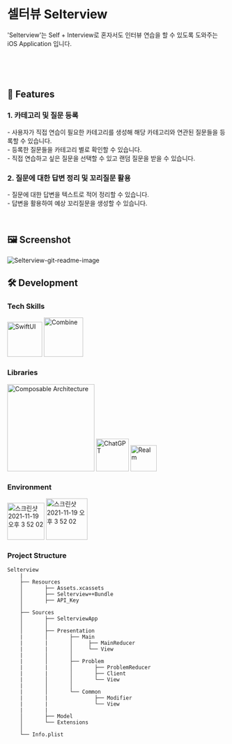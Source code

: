 

# 셀터뷰 Selterview
<!---- 배너 이미지 추가 ---->
 'Selterview'는 Self + Interview로 혼자서도 인터뷰 연습을 할 수 있도록 도와주는 iOS Application 입니다.
 <br/>
 <br/>

 </div>
<br/>
<br/>

## 📱 Features

### 1. 카테고리 및 질문 등록
   \- 사용자가 직접 연습이 필요한 카테고리를 생성해 해당 카테고리와 연관된 질문들을 등록할 수 있습니다.<br/>
   \- 등록한 질문들을 카테고리 별로 확인할 수 있습니다.<br/>
   \- 직접 연습하고 싶은 질문을 선택할 수 있고 랜덤 질문을 받을 수 있습니다.

### 2. 질문에 대한 답변 정리 및 꼬리질문 활용
   \- 질문에 대한 답변을 텍스트로 적어 정리할 수 있습니다.<br/>
   \- 답변을 활용하여 예상 꼬리질문을 생성할 수 있습니다.

<br/>
 
## 🖼 Screenshot
![Selterview-git-readme-image](https://github.com/woo0dev/Selterview/assets/57060443/fab228d0-412a-454c-99cf-5c37582bc68c)



## 🛠 Development

### Tech Skills

<img width="80" alt="SwiftUI" src="https://img.shields.io/badge/SwiftUI-9cf">  <img width="90" alt="Combine" src="https://img.shields.io/badge/Combine-DBCFC1">


### Libraries
<img width="200" alt="Composable Architecture" src="https://img.shields.io/badge/Composable Architecture-blueviolet">  <img width="75" alt="ChatGPT" src="https://img.shields.io/badge/ChatGPT-ff69b4">  <img width="60"  alt="Realm" src="https://img.shields.io/badge/Realm-yellow">

### Environment

<img width="85" alt="스크린샷 2021-11-19 오후 3 52 02" src="https://img.shields.io/badge/iOS-15.0+-silver">  <img width="95" alt="스크린샷 2021-11-19 오후 3 52 02" src="https://img.shields.io/badge/Xcode-15.1-blue">

### Project Structure

```
Selterview
    |
    ├── Resources
    │       ├── Assets.xcassets       
    │       ├── Selterview++Bundle
    │       ├── API_Key  
    │
    ├── Sources
    │       ├── SelterviewApp
    │       │                  
    │       ├── Presentation
    |       │       ├── Main
    |       |       │     ├── MainReducer
    |       |       │     └── View
    |       │       │
    |       │       ├── Problem
    |       |       │       ├── ProblemReducer
    |       |       │       ├── Client
    |       │       │       └── View
    |       │       │
    |       │       └── Common
    |       |               ├── Modifier
    |       |               └── View
    |       |
    │       ├── Model
    │       └── Extensions
    │
    └── Info.plist
```

<br/>
